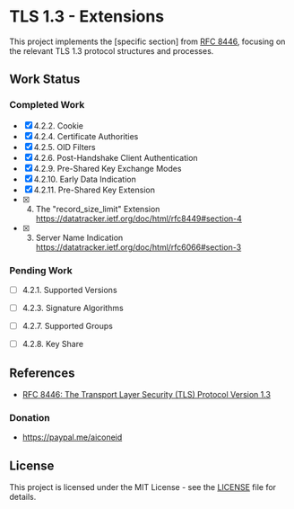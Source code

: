 # TLS 1.3 - Extensions

This project implements the [specific section] from [RFC 8446](https://datatracker.ietf.org/doc/html/rfc8446#autoid-24), focusing on the relevant TLS 1.3 protocol structures and processes.

## Work Status

### Completed Work
- [x] 4.2.2.  Cookie
- [x] 4.2.4.  Certificate Authorities
- [x] 4.2.5.  OID Filters
- [x] 4.2.6.  Post-Handshake Client Authentication
- [x] 4.2.9.  Pre-Shared Key Exchange Modes
- [x] 4.2.10.  Early Data Indication
- [x] 4.2.11.  Pre-Shared Key Extension
- [x] 4.  The "record_size_limit" Extension https://datatracker.ietf.org/doc/html/rfc8449#section-4
- [x] 3.  Server Name Indication https://datatracker.ietf.org/doc/html/rfc6066#section-3

### Pending Work
- [ ] 4.2.1.  Supported Versions
- [ ] 4.2.3.  Signature Algorithms
- [ ] 4.2.7.  Supported Groups
- [ ] 4.2.8.  Key Share


## References

- [RFC 8446: The Transport Layer Security (TLS) Protocol Version 1.3](https://datatracker.ietf.org/doc/html/rfc8446)

### Donation

- https://paypal.me/aiconeid 

## License

This project is licensed under the MIT License - see the [LICENSE](LICENSE) file for details.
